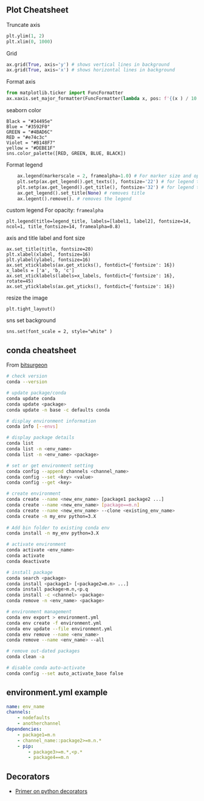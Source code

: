 ## Plot Cheatsheet

Truncate axis 
```python
plt.ylim(1, 2)
plt.xlim(0, 1000)
```

Grid
```python
ax.grid(True, axis='y') # shows vertical lines in background
ax.grid(True, axis='x') # shows horizontal lines in background
```

Format axis
```python
from matplotlib.ticker import FuncFormatter
ax.xaxis.set_major_formatter(FuncFormatter(lambda x, pos: f'{(x ) / 10 ** 5:,.0f}x$10^5$'))
```

seaborn color 
```
Black = "#34495e"
Blue = "#3592F0"
GREEN = "#4BAD6C"
RED = "#e74c3c"
Violet = "#B148F7"
yellow = "#DEBE1F"
sns.color_palette([RED, GREEN, BLUE, BLACK])
```

Format legend
```Python
    ax.legend(markerscale = 2, framealpha=1.0) # For marker size and opacity
    plt.setp(ax.get_legend().get_texts(), fontsize='22') # for legend text
    plt.setp(ax.get_legend().get_title(), fontsize='32') # for legend title
    ax.get_legend().set_title(None) # removes title
    ax.legent().remove(). # removes the legend
```

custom legend
For opacity: `framealpha` 
```
plt.legend(title=legend_title, labels=[label1, label2], fontsize=14, ncol=1, title_fontsize=14, framealpha=0.8) 
```



axis and title label and font size
```
ax.set_title(title, fontsize=20)
plt.xlabel(xlabel, fontsize=16)
plt.ylabel(ylabel, fontsize=16)
ax.set_xticklabels(ax.get_xticks(), fontdict={'fontsize': 16})
x_labels = ['a', 'b, 'c']
ax.set_xticklabels(labels=x_labels, fontdict={'fontsize': 16}, rotate=45)
ax.set_yticklabels(ax.get_yticks(), fontdict={'fontsize': 16})
```

resize the image
```
plt.tight_layout()
```

sns set background
```
sns.set(font_scale = 2, style="white" )
```




## conda cheatsheet

From [bitsurgeon](https://gist.github.com/bitsurgeon/7a2487a0ba03e37f2cc4fe1f2f2b38fb)

```sh
# check version
conda --version

# update package/conda
conda update conda
conda update <package>
conda update -n base -c defaults conda

# display environment information
conda info [--envs]

# display package details
conda list
conda list -n <env_name>
conda list -n <env_name> <package>

# set or get environment setting
conda config --append channels <channel_name>
conda config --set <key> <value>
conda config --get <key>

# create environment
conda create --name <new_env_name> [package1 package2 ...]
conda create --name <new_env_name> [package==m.n]
conda create --name <new_env_name> --clone <existing_env_name>
conda create -n my_env python=3.X
 
# Add bin folder to existing conda env
conda install -n my_env python=3.X

# activate environment
conda activate <env_name>
conda activate
conda deactivate

# install package
conda search <package>
conda install <package1> [<package2=m.n> ...]
conda install package>m.n,<p.q
conda install -c <channel> <package>
conda remove -n <env_name> <package>

# environment management
conda env export > environment.yml
conda env create -f environment.yml
conda env update --file environment.yml
conda env remove --name <env_name> 
conda remove --name <env_name> --all

# remove out-dated packages
conda clean -a

# disable conda auto-activate
conda config --set auto_activate_base false

```

## environment.yml example

```yml
name: env_name
channels:
    - nodefaults
    - anotherchannel
dependencies:
    - package1=m.n
    - channel_name::package2>=m.n.*
    - pip:
        - package3>=m.*,<p.*
        - package4==m.n
```
## Decorators

* [Primer on python decorators](https://realpython.com/primer-on-python-decorators/)
